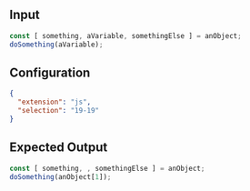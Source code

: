 
## Input
```javascript input
const [ something, aVariable, somethingElse ] = anObject;
doSomething(aVariable);
```

## Configuration
```json configuration
{
  "extension": "js",
  "selection": "19-19"
}
```

## Expected Output
```javascript expected output
const [ something, , somethingElse ] = anObject;
doSomething(anObject[1]);
```
